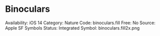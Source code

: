 # Binoculars

Availability: iOS 14
Category: Nature
Code: binoculars.fill
Free: No
Source: Apple SF Symbols
Status: Integrated
Symbol: binoculars.fill2x.png